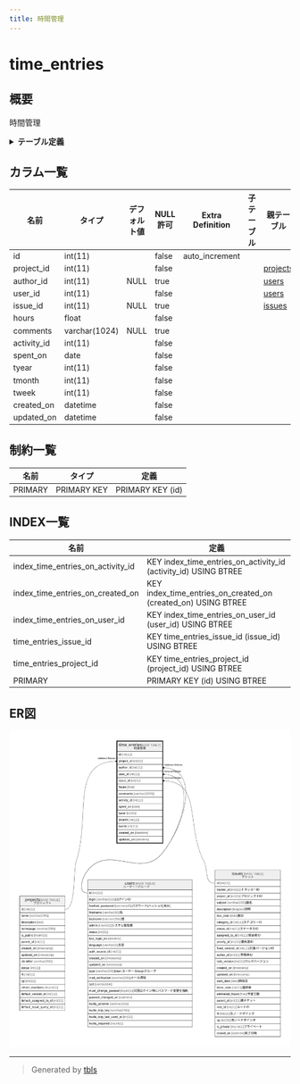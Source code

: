```yaml
---
title: 時間管理
---
```

# time_entries

## 概要

時間管理

<details>
<summary><strong>テーブル定義</strong></summary>

```sql
CREATE TABLE `time_entries` (
  `id` int(11) NOT NULL AUTO_INCREMENT,
  `project_id` int(11) NOT NULL,
  `author_id` int(11) DEFAULT NULL,
  `user_id` int(11) NOT NULL,
  `issue_id` int(11) DEFAULT NULL,
  `hours` float NOT NULL,
  `comments` varchar(1024) DEFAULT NULL,
  `activity_id` int(11) NOT NULL,
  `spent_on` date NOT NULL,
  `tyear` int(11) NOT NULL,
  `tmonth` int(11) NOT NULL,
  `tweek` int(11) NOT NULL,
  `created_on` datetime NOT NULL,
  `updated_on` datetime NOT NULL,
  PRIMARY KEY (`id`),
  KEY `time_entries_project_id` (`project_id`),
  KEY `time_entries_issue_id` (`issue_id`),
  KEY `index_time_entries_on_activity_id` (`activity_id`),
  KEY `index_time_entries_on_user_id` (`user_id`),
  KEY `index_time_entries_on_created_on` (`created_on`)
) ENGINE=InnoDB DEFAULT CHARSET=utf8mb4
```

</details>

## カラム一覧

| 名前          | タイプ           | デフォルト値       | NULL許可   | Extra Definition | 子テーブル      | 親テーブル                   | コメント     |
| ----------- | ------------- | ------------ | -------- | ---------------- | ---------- | ----------------------- | -------- |
| id          | int(11)       |              | false    | auto_increment   |            |                         |          |
| project_id  | int(11)       |              | false    |                  |            | [projects](projects.md) |          |
| author_id   | int(11)       | NULL         | true     |                  |            | [users](users.md)       |          |
| user_id     | int(11)       |              | false    |                  |            | [users](users.md)       |          |
| issue_id    | int(11)       | NULL         | true     |                  |            | [issues](issues.md)     |          |
| hours       | float         |              | false    |                  |            |                         |          |
| comments    | varchar(1024) | NULL         | true     |                  |            |                         |          |
| activity_id | int(11)       |              | false    |                  |            |                         |          |
| spent_on    | date          |              | false    |                  |            |                         |          |
| tyear       | int(11)       |              | false    |                  |            |                         |          |
| tmonth      | int(11)       |              | false    |                  |            |                         |          |
| tweek       | int(11)       |              | false    |                  |            |                         |          |
| created_on  | datetime      |              | false    |                  |            |                         |          |
| updated_on  | datetime      |              | false    |                  |            |                         |          |

## 制約一覧

| 名前      | タイプ         | 定義               |
| ------- | ----------- | ---------------- |
| PRIMARY | PRIMARY KEY | PRIMARY KEY (id) |

## INDEX一覧

| 名前                                | 定義                                                              |
| --------------------------------- | --------------------------------------------------------------- |
| index_time_entries_on_activity_id | KEY index_time_entries_on_activity_id (activity_id) USING BTREE |
| index_time_entries_on_created_on  | KEY index_time_entries_on_created_on (created_on) USING BTREE   |
| index_time_entries_on_user_id     | KEY index_time_entries_on_user_id (user_id) USING BTREE         |
| time_entries_issue_id             | KEY time_entries_issue_id (issue_id) USING BTREE                |
| time_entries_project_id           | KEY time_entries_project_id (project_id) USING BTREE            |
| PRIMARY                           | PRIMARY KEY (id) USING BTREE                                    |

## ER図

![er](time_entries.svg)

---

> Generated by [tbls](https://github.com/k1LoW/tbls)
